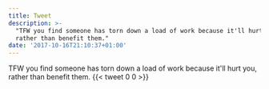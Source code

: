 ```yaml
---
title: Tweet
description: >-
  "TFW you find someone has torn down a load of work because it'll hurt you,
  rather than benefit them."
date: '2017-10-16T21:10:37+01:00'
---
```

TFW you find someone has torn down a load of work because it'll hurt you, rather than benefit them.
      {{< tweet 0 0 >}}
    
